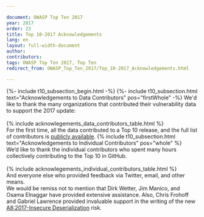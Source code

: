 ```yaml
---

document: OWASP Top Ten 2017
year: 2017
order: 23
title: Top 10-2017 Acknowledgements
lang: en
layout: full-width-document
author:
contributors:
tags: OWASP Top Ten 2017, Top Ten
redirect_from: OWASP_Top_Ten_2017/Top_10-2017_Acknowledgements.html

---
```


{%- include t10_subsection_begin.html -%}
{%- include t10_subsection.html text="Acknowledgements to Data Contributors" pos="firstWhole" -%}
We'd like to thank the many organizations that contributed their vulnerability data to support the 2017 update:<br>
<br>
{% include acknowlegements_data_contributors_table.html %}
<br>
For the first time, all the data contributed to a Top 10 release, and the full list of contributors is [publicly available](https://github.com/OWASP/Top10/tree/master/2017/datacall/submissions).
{% include t10_subsection.html text="Acknowledgements to Individual Contributors" pos="whole" %}
<br>
We’d like to thank the individual contributors who spent many hours collectively contributing to the Top 10 in GitHub.<br>
<br>
{% include acknowlegements_individual_contributors_table.html %}
<br>
And everyone else who provided feedback via Twitter, email, and other means.
<br>
We would be remiss not to mention that Dirk Wetter, Jim Manico, and Osama Elnaggar have provided extensive assistance. Also, Chris Frohoff and Gabriel Lawrence provided invaluable support in the writing of the new [A8:2017-Insecure Deserialization](Top_10-2017_A8-Insecure_Deserialization.html) risk.
